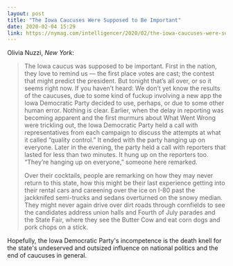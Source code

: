 ```yaml
---
layout: post
title: "The Iowa Caucuses Were Supposed to Be Important"
date: 2020-02-04 15:29
link: https://nymag.com/intelligencer/2020/02/the-iowa-caucuses-were-supposed-to-be-important.html
---
```


Olivia Nuzzi, *New York*:

> The Iowa caucus was supposed to be important. First in the nation, they love to remind us — the first place votes are cast; the contest that might predict the president. But tonight that’s all over, or so it seems right now. If you haven’t heard: We don’t yet know the results of the caucuses, due to some kind of fuckup involving a new app the Iowa Democratic Party decided to use, perhaps, or due to some other human error. Nothing is clear. Earlier, when the delay in reporting was becoming apparent and the first murmurs about What Went Wrong were trickling out, the Iowa Democratic Party held a call with representatives from each campaign to discuss the attempts at what it called “quality control.” It ended with the party hanging up on everyone. Later in the evening, the party held a call with reporters that lasted for less than two minutes. It hung up on the reporters too. “They’re hanging up on everyone,” someone here remarked.
>
> Over their cocktails, people are remarking on how they may never return to this state, how this might be their last experience getting into their rental cars and careening over the ice on I-80 past the jackknifed semi-trucks and sedans overturned on the snowy median. They might never again drive over dirt roads through cornfields to see the candidates address union halls and Fourth of July parades and the State Fair, where they see the Butter Cow and eat corn dogs and pork chops on a stick.

Hopefully, the Iowa Democratic Party's incompetence is the death knell for the state's undeserved and outsized influence on national politics and the end of caucuses in general. 
